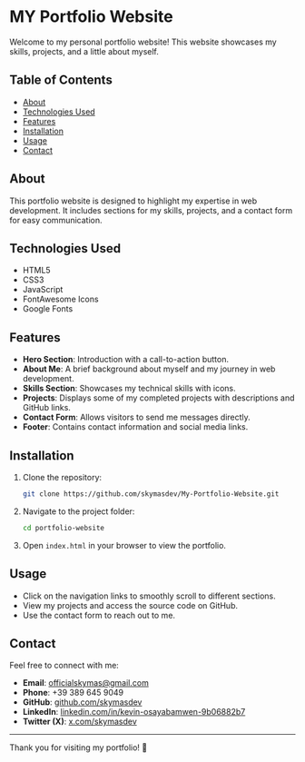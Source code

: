# MY Portfolio Website

Welcome to my personal portfolio website! This website showcases my skills, projects, and a little about myself.

## Table of Contents
- [About](#about)
- [Technologies Used](#technologies-used)
- [Features](#features)
- [Installation](#installation)
- [Usage](#usage)
- [Contact](#contact)

## About
This portfolio website is designed to highlight my expertise in web development. It includes sections for my skills, projects, and a contact form for easy communication.

## Technologies Used
- HTML5
- CSS3
- JavaScript
- FontAwesome Icons
- Google Fonts

## Features
- **Hero Section**: Introduction with a call-to-action button.
- **About Me**: A brief background about myself and my journey in web development.
- **Skills Section**: Showcases my technical skills with icons.
- **Projects**: Displays some of my completed projects with descriptions and GitHub links.
- **Contact Form**: Allows visitors to send me messages directly.
- **Footer**: Contains contact information and social media links.

## Installation
1. Clone the repository:
   ```sh
   git clone https://github.com/skymasdev/My-Portfolio-Website.git
   ```
2. Navigate to the project folder:
   ```sh
   cd portfolio-website
   ```
3. Open `index.html` in your browser to view the portfolio.

## Usage
- Click on the navigation links to smoothly scroll to different sections.
- View my projects and access the source code on GitHub.
- Use the contact form to reach out to me.

## Contact
Feel free to connect with me:
- **Email**: [officialskymas@gmail.com](mailto:officialskymas@gmail.com)
- **Phone**: +39 389 645 9049
- **GitHub**: [github.com/skymasdev](https://github.com/skymasdev)
- **LinkedIn**: [linkedin.com/in/kevin-osayabamwen-9b06882b7](https://www.linkedin.com/in/kevin-osayabamwen-9b06882b7/)
- **Twitter (X)**: [x.com/skymasdev](https://x.com/skymasdev)

---
Thank you for visiting my portfolio! 🚀


 
